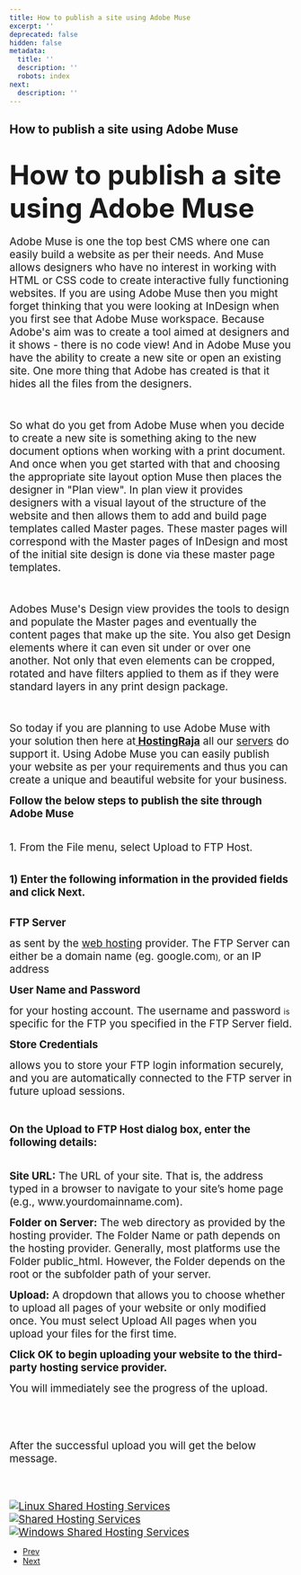 ```yaml
---
title: How to publish a site using Adobe Muse
excerpt: ''
deprecated: false
hidden: false
metadata:
  title: ''
  description: ''
  robots: index
next:
  description: ''
---
```

<div class="page-header">
<h2 itemprop="headline">
How to publish a site using Adobe Muse </h2>
</div>
<dl class="article-info muted">
<dt class="article-info-term">
</dt>
</dl>
<div itemprop="articleBody">
<h1><span style="font-size: 36pt;"><strong><span id="docs-internal-guid-c54a6128-a58f-c82d-931c-0fc1809ad4d2">How to publish a site using Adobe Muse</span></strong></span></h1>
<div> </div>
<div>
<p><span style="font-weight: 400; font-size: 14pt;">Adobe Muse is one the top best CMS where one can easily build a website as per their needs. And Muse allows designers who have no interest in working with HTML or CSS code to create interactive fully functioning websites.  If you are using Adobe Muse then you might forget thinking that you were looking at InDesign when you first see that Adobe Muse workspace. Because Adobe's aim was to create a tool aimed at designers and it shows - there is no code view! And in Adobe Muse you have the ability to create a new site or open an existing site. One more thing that Adobe has created is that it hides all the files from the designers. </span></p>
<span style="font-size: 14pt;"><strong><strong><strong><br/></strong></strong></strong></span>
<p><span style="font-weight: 400; font-size: 14pt;">So what do you get from Adobe Muse when you decide to create a new site is something aking to the new document options when working with a print document.  And once when you get started with that and choosing the appropriate site layout option Muse then places the designer in "Plan view". In plan view it provides designers with a visual layout of the structure of the website and then allows them to add and build page templates called Master pages. These master pages will correspond with the Master pages of InDesign and most of the initial site design is done via these master page templates.</span></p>
<span style="font-size: 14pt;"><strong><strong><strong><br/></strong></strong></strong></span>
<p><span style="font-weight: 400; font-size: 14pt;">Adobes Muse's Design view provides the tools to design and populate the Master pages and eventually the content pages that make up the site. You also get Design elements where it can even sit under or over one another. Not only that even elements can be cropped, rotated and have filters applied to them as if they were standard layers in any print design package. </span></p>
<span style="font-size: 14pt;"><strong><strong><strong><br/></strong></strong></strong></span>
<p><span style="font-weight: 400; font-size: 14pt;">So today if you are planning to use Adobe Muse with your solution then here at<a href="https://www.hostingraja.in/hosting/"><b> HostingRaja</b></a> all our <a href="https://www.hostingraja.in/server/dedicated-servers/" target="_blank" rel="noopener noreferrer">servers</a> do support it. Using Adobe Muse you can easily publish your website as per your requirements and thus you can create a unique and beautiful website for your business. </span></p>
<p> </p>
</div>
<div><span style="font-size: 14pt;"><strong><strong>Follow the below steps to publish the site through Adobe Muse</strong></strong></span></div>
<div><span style="font-size: 14pt;"><strong><strong><br/></strong></strong></span>
<p style="text-align: left;"><span style="font-size: 14pt;">1. From the File menu, select Upload to FTP Host.</span><br/><br/><span style="font-size: 14pt;"><img src="https://image.hostingraja.in/images/muse/ftp-configuration-in-muse.png" alt border="0" /></span><br/><br/><span style="font-size: 14pt;"><strong>1) Enter </strong><strong>the following information in the provided fields and click Next.</strong></span><br/><br/></p>
<p dir="ltr"><span style="font-size: 14pt;"><strong>FTP Server</strong></span></p>
<p dir="ltr"><span style="font-size: 14pt;">as sent by the <a href="https://www.hostingraja.in/">web hosting</a> provider. The FTP Server can either be a domain name (eg. google.com</span>),<span style="font-size: 14pt;"> or an IP address</span></p>
<p dir="ltr"> </p>
<p dir="ltr"><span style="font-size: 14pt;"><strong>User Name and Password</strong></span></p>
<p dir="ltr"><span style="font-size: 14pt;">for your hosting account. The username and password </span>is<span style="font-size: 14pt;"> specific for the FTP you specified in the FTP Server field.</span></p>
<p dir="ltr"> </p>
<p dir="ltr"><span style="font-size: 14pt;"><strong>Store Credentials</strong></span></p>
<p dir="ltr"><span style="font-size: 14pt;">allows you to store your FTP login information securely, and you are automatically connected to the FTP server in future upload sessions.</span></p>
<p dir="ltr"><br/><span style="font-size: 14pt;"><img src="https://image.hostingraja.in/images/muse/connect-ftp-server-in-muse.png" alt border="0" /></span><br/><span id="docs-internal-guid-c54a6128-a595-6873-055d-7d267c46e7b6"></span></p>
<p dir="ltr"><span style="font-size: 14pt;"><strong><span id="docs-internal-guid-c54a6128-a595-6873-055d-7d267c46e7b6">On the Upload to FTP Host dialog box, enter the following details:<br/><br/></span></strong></span></p>
<div>
<p dir="ltr"><span style="font-size: 14pt;"><strong>Site URL</strong><strong>:</strong> The URL of your site. That is, the address typed in a browser to navigate to your site’s home page (e.g., www.yourdomainname.com).</span></p>
<p dir="ltr"> </p>
<p dir="ltr"><span style="font-size: 14pt;"><strong>Folder on Server</strong><strong>:</strong> The web directory as provided by the hosting provider. The Folder Name or path depends on the hosting provider. Generally, most platforms use the Folder public_html. However, the Folder depends on the root or the subfolder path of your server.</span></p>
<p dir="ltr"> </p>
<p dir="ltr"><span style="font-size: 14pt;"><strong>Upload</strong><strong>:</strong> A dropdown that allows you to choose whether to upload all pages of your website or only modified once. You must select Upload All pages when you upload your files for the first time.</span></p>
<p dir="ltr"> </p>
<p dir="ltr"><span style="font-size: 14pt;"><strong>Click OK to begin uploading your website to the third-party hosting service provider.</strong></span></p>
<p dir="ltr"><span style="font-size: 14pt;">You will immediately see the progress of the upload.</span></p>
<p dir="ltr"><br/><br/><span style="font-size: 14pt;"><img src="https://image.hostingraja.in/images/muse/upload-ftp-host-in-muse.png" alt border="0" /></span></p>
<p dir="ltr"><br/><span id="docs-internal-guid-c54a6128-a596-98d4-e3d4-8167c7be4ea6" style="font-size: 14pt;">After the successful upload you will get the below message.</span></p>
<p dir="ltr"><br/><span style="font-size: 14pt;"><img src="https://image.hostingraja.in/images/muse/complete-ftp-configuration-in-muse.png" alt border="0" /></span><br/><br/></p>
</div>
</div>
<div class="image-div"><span style="font-size: 14pt;"><a href="https://www.hostingraja.in/" target="_blank" rel="noopener noreferrer"><img title="Linux Shared Hosting Services" src="https://image.hostingraja.in/hosting-services/linux-shared-hosting-services.jpg" alt="Linux Shared Hosting Services" border="0" /></a> <a href="https://www.hostingraja.in/" target="_blank" rel="noopener noreferrer"><img title="Shared Hosting Services" src="https://image.hostingraja.in/hosting-services/shared-hosting-services.jpg" alt="Shared Hosting Services" border="0" /></a> <a href="https://www.hostingraja.in/hosting/windows-hosting/"><img title="Windows Shared Hosting Services" src="https://image.hostingraja.in/hosting-services/windows-shared-hosting-services.jpg" alt="Windows Shared Hosting Services" border="0" /></a></span></div> </div>
<ul class="pager pagenav">
<li class="previous">
<a class="hasTooltip" title="How to Create and Manage Subdomains?" aria-label="Previous article: How to Create and Manage Subdomains?" href="/docs/how-to-create-and-manage-subdomains" rel="prev">
<span class="icon-chevron-left" aria-hidden="true"></span> <span aria-hidden="true">Prev</span> </a>
</li>
<li class="next">
<a class="hasTooltip" title="How to adjust the time zone of Webmail" aria-label="Next article: How to adjust the time zone of Webmail" href="/docs/how-to-adjust-the-time-zone-of-webmail" rel="next">
<span aria-hidden="true">Next</span> <span class="icon-chevron-right" aria-hidden="true"></span> </a>
</li>
</ul>
</div>